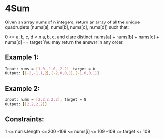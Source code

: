 # 4Sum

Given an array nums of n integers, return an array of all the unique quadruplets [nums[a], nums[b], nums[c], nums[d]] such that:

0 <= a, b, c, d < n
a, b, c, and d are distinct.
nums[a] + nums[b] + nums[c] + nums[d] == target
You may return the answer in any order.

## Example 1:

```bash
Input: nums = [1,0,-1,0,-2,2], target = 0
Output: [[-2,-1,1,2],[-2,0,0,2],[-1,0,0,1]]
```

## Example 2:

```bash
Input: nums = [2,2,2,2,2], target = 8
Output: [[2,2,2,2]]
```

## Constraints:

1 <= nums.length <= 200
-109 <= nums[i] <= 109
-109 <= target <= 109